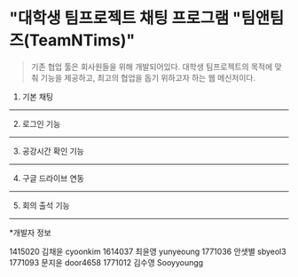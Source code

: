 "대학생 팀프로젝트 채팅 프로그램 "팀앤팀즈(TeamNTims)"  
=============

>기존 협업 툴은 회사원들을 위해 개발되어있다. 대학생 팀프로젝트의 목적에 맞춰 기능을 제공하고, 최고의 협업을 돕기 위하고자 하는 웹 메신저이다.

1. 기본 채팅  
----------

2. 로그인 기능  
----------

3. 공강시간 확인 기능  
----------

4. 구글 드라이브 연동  
----------

5. 회의 출석 기능  
-----------

*개발자 정보 

1415020 김채윤 cyoonkim
1614037 최윤영 yunyeoung
1771036 안샛별 sbyeol3
1771093 문지윤 door4658
1771012 김수영 Sooyyoungg
